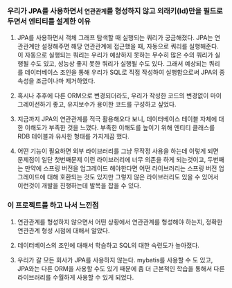 ### 우리가 JPA를 사용하면서 `연관관계`를 형성하지 않고 외래키(Id)만을 필드로 두면서 엔티티를 설계한 이유
1. JPA를 사용하면서 객체 그래프 탐색할 때 실행되는 쿼리가 궁금해졌다. JPA는 연관관계만 설정해주면 해당 연관관계에 접근했을 때, 자동으로 쿼리를 실행해준다.
 이 자동으로 실행되는 쿼리는 우리가 예상하지 못하는 무수히 많은 수의 쿼리가 실행될 수도 있고, 성능상 좋지 못한 쿼리가 실행될 수도 있다. 그래서 예상되는 쿼리를 데이터베이스 조인을 통해 우리가 SQL로 직접 작성하여 실행함으로써 JPA의 종속성을 조금이나마 제거하였다.

2. 혹시나 추후에 다른 ORM으로 변경되더라도, 우리가 작성한 코드의 변경없이 마이그레이션하기 좋고, 유지보수가 용이한 코드를 구성하고 싶었다.

3. 지금까지 JPA의 연관관계를 적극 활용해오다 보니, 데이터베이스 테이블 자체에 대한 이해도가 부족한 것을 느꼈다. 부족한 이해도를 높이기 위해 엔티티 클래스를 RDB 테이블과 유사한 형태를 가지게끔 했다.

4. 어떤 기능이 필요하면 외부 라이브러리를 그냥 무작정 사용을 하는데 이렇게 되면 문제점이 일단 첫번째문제 이런 라이브러리에 너무 의존을 하게 되는것이고, 
두번째는 만약에 스프링 버전을 업그레이드 해야한다면 어떤 라이브러리는 스프링 버전 업그레이드에 대해 호환되는 것도 있지만 그렇지 않은 라이브러리도 있을 수 있어서 이런것이 개발을 진행하는데 발목을 잡을 수 있다.


### 이 프로젝트를 하고 나서 느낀점
1. 연관관계를 형성하지 않으면서 어떤 상황에서 연관관계를 형성해야 하는지, 정확한 연관관계 형성 시점에 대해서 알았다.

2. 데이터베이스의 조인에 대해서 학습하고 SQL의 대한 숙련도가 높아졌다.

3. 우리가 갈 모든 회사가 JPA를 사용하지 않는다. mybatis를 사용할 수 도 있고, JPA와는 다른 ORM을 사용할 수도 있기 때문에 좀 더 근본적인 학습을 통해서 다른 라이브러리를 수월하게 사용할 수 있게 되었다.
